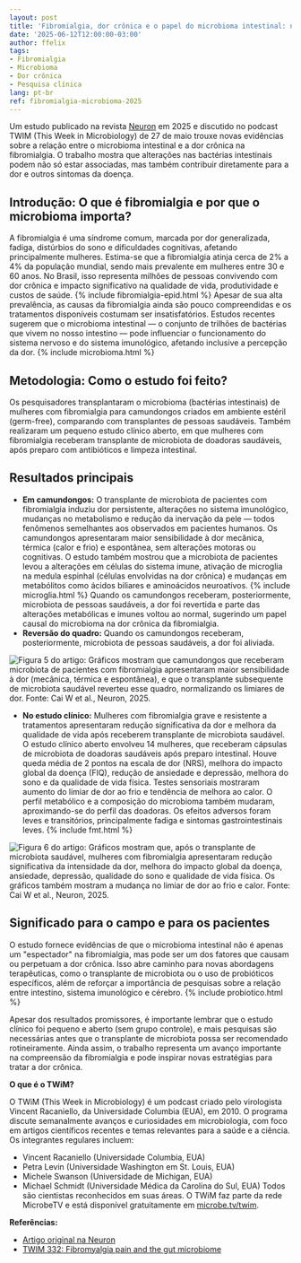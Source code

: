 ```yaml
---
layout: post
title: 'Fibromialgia, dor crônica e o papel do microbioma intestinal: novos achados de 2025'
date: '2025-06-12T12:00:00-03:00'
author: ffelix
tags:
- Fibromialgia
- Microbioma
- Dor crônica
- Pesquisa clínica
lang: pt-br
ref: fibromialgia-microbioma-2025
---
```


Um estudo publicado na revista [Neuron](https://doi.org/10.1016/j.neuron.2025.03.032) em 2025  e discutido no podcast TWIM (This Week in Microbiology) de 27 de maio trouxe novas evidências sobre a relação entre o microbioma intestinal e a dor crônica na fibromialgia. O trabalho mostra que alterações nas bactérias intestinais podem não só estar associadas, mas também contribuir diretamente para a dor e outros sintomas da doença.
<!--more-->

## Introdução: O que é fibromialgia e por que o microbioma importa?

A fibromialgia é uma síndrome comum, marcada por dor generalizada, fadiga, distúrbios do sono e dificuldades cognitivas, afetando principalmente mulheres. Estima-se que a fibromialgia atinja cerca de 2% a 4% da população mundial, sendo mais prevalente em mulheres entre 30 e 60 anos. No Brasil, isso representa milhões de pessoas convivendo com dor crônica e impacto significativo na qualidade de vida, produtividade e custos de saúde. {% include fibromialgia-epid.html %} Apesar de sua alta prevalência, as causas da fibromialgia ainda são pouco compreendidas e os tratamentos disponíveis costumam ser insatisfatórios. Estudos recentes sugerem que o microbioma intestinal — o conjunto de trilhões de bactérias que vivem no nosso intestino — pode influenciar o funcionamento do sistema nervoso e do sistema imunológico, afetando inclusive a percepção da dor. {% include microbioma.html %}

## Metodologia: Como o estudo foi feito?

Os pesquisadores transplantaram o microbioma (bactérias intestinais) de mulheres com fibromialgia para camundongos criados em ambiente estéril (germ-free), comparando com transplantes de pessoas saudáveis. Também realizaram um pequeno estudo clínico aberto, em que mulheres com fibromialgia receberam transplante de microbiota de doadoras saudáveis, após preparo com antibióticos e limpeza intestinal.

## Resultados principais

- **Em camundongos:** O transplante de microbiota de pacientes com fibromialgia induziu dor persistente, alterações no sistema imunológico, mudanças no metabolismo e redução da inervação da pele — todos fenômenos semelhantes aos observados em pacientes humanos. Os camundongos apresentaram maior sensibilidade à dor mecânica, térmica (calor e frio) e espontânea, sem alterações motoras ou cognitivas. O estudo também mostrou que a microbiota de pacientes levou a alterações em células do sistema imune, ativação de microglia na medula espinhal (células envolvidas na dor crônica) e mudanças em metabólitos como ácidos biliares e aminoácidos neuroativos. {% include microglia.html %} Quando os camundongos receberam, posteriormente, microbiota de pessoas saudáveis, a dor foi revertida e parte das alterações metabólicas e imunes voltou ao normal, sugerindo um papel causal do microbioma na dor crônica da fibromialgia.
- **Reversão do quadro:** Quando os camundongos receberam, posteriormente, microbiota de pessoas saudáveis, a dor foi aliviada.

![Figura 5 do artigo: Gráficos mostram que camundongos que receberam microbiota de pacientes com fibromialgia apresentaram maior sensibilidade à dor (mecânica, térmica e espontânea), e que o transplante subsequente de microbiota saudável reverteu esse quadro, normalizando os limiares de dor. Fonte: Cai W et al., Neuron, 2025.](https://www.cell.com/cms/10.1016/j.neuron.2025.03.032/asset/c4101b78-70b3-4e9b-84f1-25c59bce8c12/main.assets/gr5_lrg.jpg)

- **No estudo clínico:** Mulheres com fibromialgia grave e resistente a tratamentos apresentaram redução significativa da dor e melhora da qualidade de vida após receberem transplante de microbiota saudável. O estudo clínico aberto envolveu 14 mulheres, que receberam cápsulas de microbiota de doadoras saudáveis após preparo intestinal. Houve queda média de 2 pontos na escala de dor (NRS), melhora do impacto global da doença (FIQ), redução de ansiedade e depressão, melhora do sono e da qualidade de vida física. Testes sensoriais mostraram aumento do limiar de dor ao frio e tendência de melhora ao calor. O perfil metabólico e a composição do microbioma também mudaram, aproximando-se do perfil das doadoras. Os efeitos adversos foram leves e transitórios, principalmente fadiga e sintomas gastrointestinais leves. {% include fmt.html %}

![Figura 6 do artigo: Gráficos mostram que, após o transplante de microbiota saudável, mulheres com fibromialgia apresentaram redução significativa da intensidade da dor, melhora do impacto global da doença, ansiedade, depressão, qualidade do sono e qualidade de vida física. Os gráficos também mostram a mudança no limiar de dor ao frio e calor. Fonte: Cai W et al., Neuron, 2025.](https://www.cell.com/cms/10.1016/j.neuron.2025.03.032/asset/86701a65-abed-49f6-9c26-9a92e9d705fc/main.assets/gr6_lrg.jpg)

## Significado para o campo e para os pacientes

O estudo fornece evidências de que o microbioma intestinal não é apenas um "espectador" na fibromialgia, mas pode ser um dos fatores que causam ou perpetuam a dor crônica. Isso abre caminho para novas abordagens terapêuticas, como o transplante de microbiota ou o uso de probióticos específicos, além de reforçar a importância de pesquisas sobre a relação entre intestino, sistema imunológico e cérebro. {% include probiotico.html %}

Apesar dos resultados promissores, é importante lembrar que o estudo clínico foi pequeno e aberto (sem grupo controle), e mais pesquisas são necessárias antes que o transplante de microbiota possa ser recomendado rotineiramente. Ainda assim, o trabalho representa um avanço importante na compreensão da fibromialgia e pode inspirar novas estratégias para tratar a dor crônica.

**O que é o TWiM?**

O TWiM (This Week in Microbiology) é um podcast criado pelo virologista Vincent Racaniello, da Universidade Columbia (EUA), em 2010. O programa discute semanalmente avanços e curiosidades em microbiologia, com foco em artigos científicos recentes e temas relevantes para a saúde e a ciência. Os integrantes regulares incluem:

- Vincent Racaniello (Universidade Columbia, EUA)
- Petra Levin (Universidade Washington em St. Louis, EUA)
- Michele Swanson (Universidade de Michigan, EUA)
- Michael Schmidt (Universidade Médica da Carolina do Sul, EUA)
Todos são cientistas reconhecidos em suas áreas. O TWiM faz parte da rede MicrobeTV e está disponível gratuitamente em [microbe.tv/twim](https://www.microbe.tv/twim/).

**Referências:**

- [Artigo original na Neuron](https://doi.org/10.1016/j.neuron.2025.03.032)
- [TWIM 332: Fibromyalgia pain and the gut microbiome](https://www.microbe.tv/twim/twim-332/)
